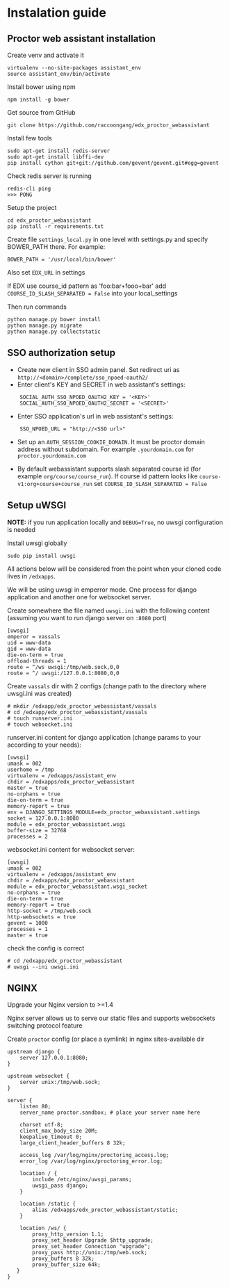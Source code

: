 # Instalation guide

## Proctor web assistant installation

Create venv and activate it
```
virtualenv --no-site-packages assistant_env
source assistant_env/bin/activate
```

Install bower using npm
```
npm install -g bower
```

Get source from GitHub
```
git clone https://github.com/raccoongang/edx_proctor_webassistant
```

Install few tools
```
sudo apt-get install redis-server
sudo apt-get install libffi-dev
pip install cython git+git://github.com/gevent/gevent.git#egg=gevent
```

Check redis server is running
```
redis-cli ping
>>> PONG
```

Setup the project
```
cd edx_proctor_webassistant
pip install -r requirements.txt 
```

Create file `settings_local.py` in one level with settings.py and specify BOWER_PATH there. For example:
```
BOWER_PATH = '/usr/local/bin/bower'
```

Also set `EDX_URL` in settings

If EDX use course_id pattern as 'foo:bar+fooo+bar' add 
`COURSE_ID_SLASH_SEPARATED = False` into your local_settings

Then run commands
```
python manage.py bower install
python manage.py migrate
python manage.py collectstatic
```

## SSO authorization setup

- Create new client in SSO admin panel. Set redirect uri as `http://<domain>/complete/sso_npoed-oauth2/`
- Enter client's KEY and SECRET in web assistant's settings:
```
    SOCIAL_AUTH_SSO_NPOED_OAUTH2_KEY = '<KEY>'
    SOCIAL_AUTH_SSO_NPOED_OAUTH2_SECRET = '<SECRET>'
```

- Enter SSO application's url in web assistant's settings:
```
    SSO_NPOED_URL = "http://<SSO url>"
```
- Set up an `AUTH_SESSION_COOKIE_DOMAIN`. It must be proctor domain address without subdomain. For example `.yourdomain.com` for `proctor.yourdomain.com`

- By default webassistant supports slash separated course id (for example `org/course/course_run`). If course id pattern looks like `course-v1:org+course+course_run` set `COURSE_ID_SLASH_SEPARATED = False` 


## Setup uWSGI

**NOTE:** if you run application locally and `DEBUG=True`, no uwsgi configuration is needed

Install uwsgi globally
```
sudo pip install uwsgi
```

All actions below will be considered from the point when your cloned code lives in `/edxapps`.

We will be using uwsgi in emperror mode. One process for django application and another one for websocket server.

Create somewhere the file named `uwsgi.ini` with the following content (assuming you want to run django server on `:8080` port)
```
[uwsgi]
emperor = vassals
uid = www-data
gid = www-data
die-on-term = true
offload-threads = 1
route = ^/ws uwsgi:/tmp/web.sock,0,0
route = ^/ uwsgi:/127.0.0.1:8080,0,0
```

Create `vassals` dir with 2 configs (change path to the directory where uwsgi.ini was created)
```
# mkdir /edxapp/edx_proctor_webassistant/vassals
# cd /edxapp/edx_proctor_webassistant/vassals
# touch runserver.ini
# touch websocket.ini
```

runserver.ini content for django application (change params to your according to your needs): 
```
[uwsgi]
umask = 002
userhome = /tmp
virtualenv = /edxapps/assistant_env
chdir = /edxapps/edx_proctor_webassistant
master = true
no-orphans = true
die-on-term = true
memory-report = true
env = DJANGO_SETTINGS_MODULE=edx_proctor_webassistant.settings
socket = 127.0.0.1:8080
module = edx_proctor_webassistant.wsgi
buffer-size = 32768
processes = 2
```

websocket.ini content for websocket server:
```
[uwsgi]
umask = 002
virtualenv = /edxapps/assistant_env
chdir = /edxapps/edx_proctor_webassistant
module = edx_proctor_webassistant.wsgi_socket
no-orphans = true
die-on-term = true
memory-report = true
http-socket = /tmp/web.sock
http-websockets = true
gevent = 1000
processes = 1
master = true
```

check the config is correct
```
# cd /edxapp/edx_proctor_webassistant
# uwsgi --ini uwsgi.ini
```

## NGINX

Upgrade your Nginx version to >=1.4
 
Nginx server allows us to serve our static files and supports websockets switching protocol feature
 
Create `proctor` config (or place a symlink) in nginx sites-available dir
```
upstream django {
    server 127.0.0.1:8080;
}

upstream websocket {
    server unix:/tmp/web.sock;
}

server {
    listen 80;
    server_name proctor.sandbox; # place your server name here

    charset utf-8;
    client_max_body_size 20M;
    keepalive_timeout 0;
    large_client_header_buffers 8 32k;

    access_log /var/log/nginx/proctoring_access.log;
    error_log /var/log/nginx/proctoring_error.log;

    location / {
        include /etc/nginx/uwsgi_params;
        uwsgi_pass django;
    }

    location /static {
        alias /edxapps/edx_proctor_webassistant/static;
    }

    location /ws/ {
        proxy_http_version 1.1;
        proxy_set_header Upgrade $http_upgrade;
        proxy_set_header Connection "upgrade";
        proxy_pass http://unix:/tmp/web.sock;
        proxy_buffers 8 32k;
        proxy_buffer_size 64k;
   }
}
```
